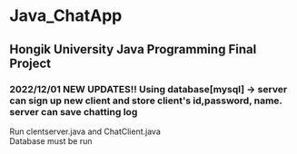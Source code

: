 # Java_ChatApp
## Hongik University Java Programming Final Project
### 2022/12/01 NEW UPDATES!! Using database[mysql] -> server can sign up new client and store client's id,password, name. server can save chatting log
Run clentserver.java and ChatClient.java</br>
Database must be run
